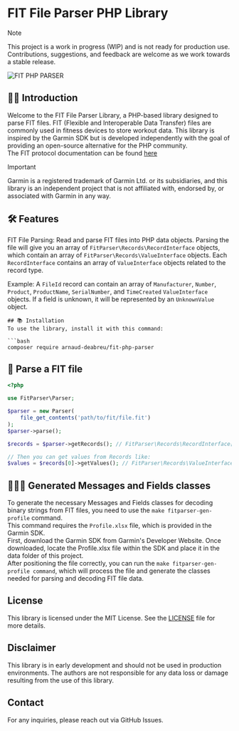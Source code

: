 # FIT File Parser PHP Library

> [!NOTE]
> This project is a work in progress (WIP) and is not ready for production use. Contributions, suggestions, and feedback are welcome as we work towards a stable release.

![FIT PHP PARSER](https://repository-images.githubusercontent.com/843801807/8db07dea-9607-4ca7-887f-711670f7c765)

## 👋🏻 Introduction
Welcome to the FIT File Parser Library, a PHP-based library designed to parse FIT files. FIT (Flexible and Interoperable Data Transfer) files are commonly used in fitness devices to store workout data. This library is inspired by the Garmin SDK but is developed independently with the goal of providing an open-source alternative for the PHP community.  
The FIT protocol documentation can be found [here](https://developer.garmin.com/fit/overview/)

> [!IMPORTANT]
> Garmin is a registered trademark of Garmin Ltd. or its subsidiaries, and this library is an independent project that is not affiliated with, endorsed by, or associated with Garmin in any way.

## 🛠️ Features
FIT File Parsing: Read and parse FIT files into PHP data objects.
Parsing the file will give you an array of `FitParser\Records\RecordInterface` objects, which contain an array of `FitParser\Records\ValueInterface` objects.
Each `RecordInterface` contains an array of `ValueInterface` objects related to the record type.

Example:
A `FileId` record can contain an array of `Manufacturer`, `Number`, `Product`, `ProductName`, `SerialNumber`, and `TimeCreated` `ValueInterface` objects.
If a field is unknown, it will be represented by an `UnknownValue` object.

```
## 📚 Installation
To use the library, install it with this command:

```bash
composer require arnaud-deabreu/fit-php-parser
```

## 📝 Parse a FIT file

```php
<?php

use FitParser\Parser;

$parser = new Parser(
    file_get_contents('path/to/fit/file.fit')
);
$parser->parse();

$records = $parser->getRecords(); // FitParser\Records\RecordInterface[]

// Then you can get values from Records like:
$values = $records[0]->getValues(); // FitParser\Records\ValueInterface[] 
```

## 🧙🏻‍♂️ Generated Messages and Fields classes
To generate the necessary Messages and Fields classes for decoding binary strings from FIT files, you need to use the `make fitparser-gen-profile` command.  
This command requires the `Profile.xlsx` file, which is provided in the Garmin SDK.  
First, download the Garmin SDK from Garmin's Developer Website. Once downloaded, locate the Profile.xlsx file within the SDK and place it in the data folder of this project.  
After positioning the file correctly, you can run the `make fitparser-gen-profile command`, which will process the file and generate the classes needed for parsing and decoding FIT file data.

## License
This library is licensed under the MIT License. See the [LICENSE](LICENSE) file for more details.

## Disclaimer
This library is in early development and should not be used in production environments. The authors are not responsible for any data loss or damage resulting from the use of this library.

## Contact
For any inquiries, please reach out via GitHub Issues.
